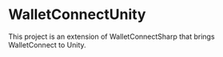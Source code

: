 # WalletConnectUnity
This project is an extension of WalletConnectSharp that brings WalletConnect to Unity. 
